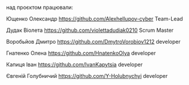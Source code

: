 над проєктом працювали:

Ющенко Олександр            https://github.com/Alexhellupov-cyber
Team-Lead

Дудак Віолета               https://github.com/violettadudiak0210
Scrum Master

Воробьйов Дмитро            https://github.com/DmytroVorobiov1212
developer

Гнатенко Олена              https://github.com/HnatenkoOlya
developer

Капиця Іван                 https://github.com/IvanKapytsia
developer

Євгеній Голубничий          https://github.com/Y-Holubnychyi
developer